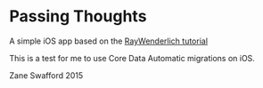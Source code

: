 Passing Thoughts
================

A simple iOS app based on the [RayWenderlich tutorial](http://www.raywenderlich.com/27657/how-to-perform-a-lightweight-core-data-migration)

This is a test for me to use Core Data Automatic migrations on iOS.

Zane Swafford 2015

